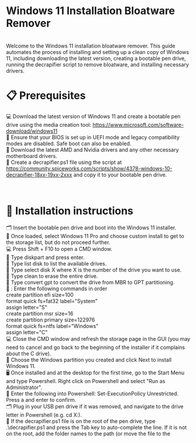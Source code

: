 # Windows 11 Installation Bloatware Remover

<br>Welcome to the Windows 11 installation bloatware remover. This guide automates the process of installing and setting up a clean copy of Windows 11, including downloading the latest version, creating a bootable pen drive, running the decrapifier script to remove bloatware, and installing necessary drivers.<br/>

# 📋 Prerequisites
💻 Download the latest version of Windows 11 and create a bootable pen drive using the media creation tool: https://www.microsoft.com/software-download/windows11
<br>🔌 Ensure that your BIOS is set up in UEFI mode and legacy compatibility modes are disabled. Safe boot can also be enabled.
<br>📀 Download the latest AMD and Nvidia drivers and any other necessary motherboard drivers.
<br>📂 Create a decrapifier.ps1 file using the script at https://community.spiceworks.com/scripts/show/4378-windows-10-decrapifier-18xx-19xx-2xxx and copy it to your bootable pen drive.

# <br>🚀 Installation instructions
🗂️ Insert the bootable pen drive and boot into the Windows 11 installer.
<br>💾 Once loaded, select Windows 11 Pro and choose custom install to get to the storage list, but do not proceed further.
<br>💻 Press Shift + F10 to open a CMD window.
<br>📜 Type diskpart and press enter.
<br>💾 Type list disk to list the available drives.
<br>📜 Type select disk X where X is the number of the drive you want to use.
<br>💾 Type clean to erase the entire drive.
<br>📜 Type convert gpt to convert the drive from MBR to GPT partitioning.
<br>📜 : Enter the following commands in order
<br>create partition efi size=100
<br>format quick fs=fat32 label="System"
<br>assign letter="S"
<br>create partition msr size=16
<br>create partition primary size=122976
<br>format quick fs=ntfs label="Windows"
<br>assign letter="C"
<br>💻 Close the CMD window and refresh the storage page in the GUI (you may need to cancel and go back to the beginning of the installer if it complains about the C drive).
<br>💾 Choose the Windows partition you created and click Next to install Windows 11.
<br>🖥️ Once installed and at the desktop for the first time, go to the Start Menu and type Powershell. Right click on Powershell and select "Run as Administrator".
<br>📜 Enter the following into Powershell: Set-ExecutionPolicy Unrestricted. Press a and enter to confirm.
<br>🗂️ Plug in your USB pen drive if it was removed, and navigate to the drive letter in Powershell (e.g. cd X:\).
<br>📂 If the decrapifier.ps1 file is on the root of the pen drive, type .\decrapifier.ps1 and press the Tab key to auto-complete the line. If it is not on the root, add the folder names to the path (or move the file to the
